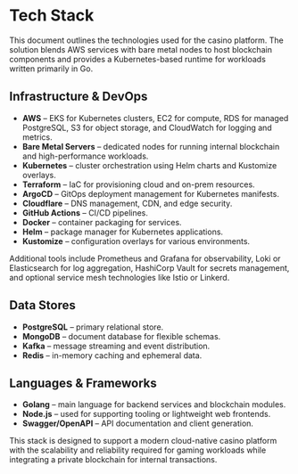 # Tech Stack

This document outlines the technologies used for the casino platform. The solution blends AWS services with bare metal nodes to host blockchain components and provides a Kubernetes-based runtime for workloads written primarily in Go.

## Infrastructure & DevOps

- **AWS** – EKS for Kubernetes clusters, EC2 for compute, RDS for managed PostgreSQL, S3 for object storage, and CloudWatch for logging and metrics.
- **Bare Metal Servers** – dedicated nodes for running internal blockchain and high-performance workloads.
- **Kubernetes** – cluster orchestration using Helm charts and Kustomize overlays.
- **Terraform** – IaC for provisioning cloud and on-prem resources.
- **ArgoCD** – GitOps deployment management for Kubernetes manifests.
- **Cloudflare** – DNS management, CDN, and edge security.
- **GitHub Actions** – CI/CD pipelines.
- **Docker** – container packaging for services.
- **Helm** – package manager for Kubernetes applications.
- **Kustomize** – configuration overlays for various environments.

Additional tools include Prometheus and Grafana for observability, Loki or Elasticsearch for log aggregation, HashiCorp Vault for secrets management, and optional service mesh technologies like Istio or Linkerd.

## Data Stores

- **PostgreSQL** – primary relational store.
- **MongoDB** – document database for flexible schemas.
- **Kafka** – message streaming and event distribution.
- **Redis** – in-memory caching and ephemeral data.

## Languages & Frameworks

- **Golang** – main language for backend services and blockchain modules.
- **Node.js** – used for supporting tooling or lightweight web frontends.
- **Swagger/OpenAPI** – API documentation and client generation.

This stack is designed to support a modern cloud-native casino platform with the scalability and reliability required for gaming workloads while integrating a private blockchain for internal transactions.
